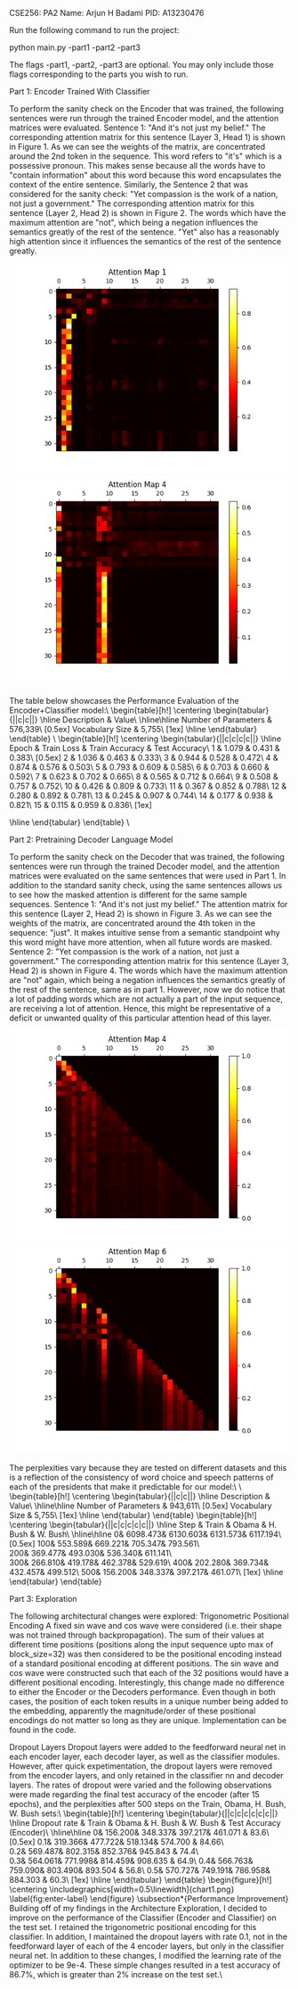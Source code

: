 CSE256: PA2
Name: Arjun H Badami
PID: A13230476

Run the following command to run the project:

python main.py -part1 -part2 -part3

The flags -part1, -part2, -part3 are optional. You may only include those flags corresponding to the parts you wish to run.


Part 1: Encoder Trained With Classifier

To perform the sanity check on the Encoder that was trained, the following sentences were run through the trained Encoder model, and the attention matrices were evaluated. Sentence 1: "And it's not just my belief." The corresponding attention matrix for this sentence (Layer 3, Head 1) is shown in Figure 1. As we can see the weights of the matrix, are concentrated around the 2nd token in the sequence. This word refers to "it's" which is a possessive pronoun. This makes sense because all the words have to "contain information" about this word because this word encapsulates the context of the entire sentence. Similarly, the Sentence 2 that was considered for the sanity check: "Yet compassion is the work of a nation, not just a government." The corresponding attention matrix for this sentence (Layer 2, Head 2) is shown in Figure 2. The words which have the maximum attention are "not", which being a negation influences the semantics greatly of the rest of the sentence. "Yet" also has a reasonably high attention since it influences the semantics of the rest of the sentence greatly.

![My Local Image](./P1_1.png "This is a local image")
![My Local Image](./p1_S2_4.png "This is a local image")

The table below showcases the Performance Evaluation of the Encoder+Classifier model:\\
\begin{table}[h!]
\centering
 \begin{tabular}{||c|c||} 
 \hline
 Description & Value\\
 \hline\hline
 Number of Parameters & 576,339\\ [0.5ex] 
 Vocabulary Size & 5,755\\ [1ex] 
 \hline
 \end{tabular}
\end{table}
\\
\begin{table}[h!]
\centering
 \begin{tabular}{||c|c|c|c||} 
 \hline
 Epoch & Train Loss & Train Accuracy & Test Accuracy\\
 1 & 1.079 & 0.431 & 0.383\\ [0.5ex]
 2 & 1.036 & 0.463 & 0.333\\
 3 & 0.944 & 0.528 & 0.472\\
 4 & 0.874 & 0.576 & 0.503\\
 5 & 0.793 & 0.609 & 0.585\\
 6 & 0.703 & 0.660 & 0.592\\
 7 & 0.623 & 0.702 & 0.665\\
 8 & 0.565 & 0.712 & 0.664\\
 9 & 0.508 & 0.757 & 0.752\\
 10 & 0.426 & 0.809 & 0.733\\
 11 & 0.367 & 0.852 & 0.788\\
 12 & 0.280 & 0.892 & 0.781\\
 13 & 0.245 & 0.907 & 0.744\\
 14 & 0.177 & 0.938 & 0.821\\
 15 & 0.115 & 0.959 & 0.836\\ [1ex]
 
 \hline
 \end{tabular}
\end{table}
\\

Part 2: Pretraining Decoder Language Model

To perform the sanity check on the Decoder that was trained, the following sentences were run through the trained Decoder model, and the attention matrices were evaluated on the same sentences that were used in Part 1. In addition to the standard sanity check, using the same sentences allows us to see how the masked attention is different for the same sample sequences. Sentence 1: "And it's not just my belief." The  attention matrix for this sentence (Layer 2, Head 2) is shown in Figure 3. As we can see the weights of the matrix, are concentrated around the 4th token in the sequence: "just". It makes intuitive sense from a  semantic standpoint why this word might have more attention, when all future words are masked. Sentence 2: "Yet compassion is the work of a nation, not just a government." The corresponding attention matrix for this sentence (Layer 3, Head 2) is shown in Figure 4. The words which have the maximum attention are "not" again, which being a negation influences the semantics greatly of the rest of the sentence, same as in part 1. However, now we do notice that a lot of padding words which are not actually a part of the input sequence, are receiving a lot of attention. Hence, this might be representative of a deficit or unwanted quality of this particular attention head of this layer.

![My Local Image](./P2_4.png "This is a local image")
![My Local Image](./p2_S2_6.png "This is a local image")

The perplexities vary because they are tested on different datasets and this is a reflection of the consistency of word choice and speech patterns of each of the presidents that make it predictable for our model:\\
\\
\begin{table}[h!]
\centering
 \begin{tabular}{||c|c||} 
 \hline
 Description & Value\\
 \hline\hline
 Number of Parameters & 943,611\\ [0.5ex] 
 Vocabulary Size & 5,755\\ [1ex]
 \hline
 \end{tabular}
\end{table}
\begin{table}[h!]
\centering
 \begin{tabular}{||c|c|c|c|c||} 
 \hline
 Step & Train & Obama & H. Bush & W. Bush\\
 \hline\hline
   0& 6098.473& 6130.603& 6131.573& 6117.194\\ [0.5ex] 
 100& 553.589& 669.221& 705.347& 793.561\\  
 200& 369.477& 493.030& 536.340& 611.141\\  
 300& 266.810& 419.178& 462.378& 529.619\\ 
 400& 202.280& 369.734& 432.457& 499.512\\ 
 500& 156.200& 348.337& 397.217& 461.071\\ [1ex] 
 \hline
 \end{tabular}
\end{table}


Part 3: Exploration

The following architectural changes were explored:
Trigonometric Positional Encoding
A fixed sin wave and cos wave were considered (i.e. their shape was not trained through backpropagation). The sum of their values at different time positions (positions along the input sequence upto max of block\_size=32) was then considered to be the positional encoding instead of a standard positional encoding at different positions. The sin wave and cos wave were constructed such that each of the 32 positions would have a different positional encoding. Interestingly, this change made no difference to either the Encoder or the Decoders performance. Even though in both cases, the position of each token results in a unique number being added to the embedding, apparently the magnitude/order of these positional encodings do not matter so long as they are unique. Implementation can be found in the code.

Dropout Layers
Dropout layers were added to the feedforward neural net in each encoder layer, each decoder layer, as well as the classifier modules. However, after quick expetimentation, the dropout layers were removed from the encoder layers, and only retained in the classifier nn and decoder layers. The rates of dropout were varied and the following observations were made regarding the final test accuracy of the encoder (after 15 epochs), and the perplexities after 500 steps on the Train, Obama, H. Bush, W. Bush sets:\\
\begin{table}[h!]
\centering
 \begin{tabular}{||c|c|c|c|c|c||} 
 \hline
 Dropout rate & Train & Obama & H. Bush & W. Bush & Test Accuracy (Encoder)\\
 \hline\hline
   0& 156.200& 348.337& 397.217& 461.071 & 83.6\\ [0.5ex] 
 0.1& 319.366& 477.722& 518.134& 574.700 & 84.66\\  
 0.2& 569.487& 802.315& 852.376& 945.843 & 74.4\\  
 0.3& 564.061& 771.998& 814.459& 908.635 & 64.9\\ 
 0.4& 566.763& 759.090& 803.490& 893.504 & 56.8\\ 
 0.5& 570.727& 749.191& 786.958& 884.303 & 60.3\\ [1ex] 
 \hline
 \end{tabular}
\end{table}
\begin{figure}[h!]
    \centering
    \includegraphics[width=0.5\linewidth]{chart1.png}
    \label{fig:enter-label}
\end{figure}
\subsection*{Performance Improvement}
Building off of my findings in the Architecture Exploration, I decided to improve on the performance of the Classifier (Encoder and Classifier) on the test set. I retained the trigonometric positional encoding for this classifier. In addition, I maintained the dropout layers with rate 0.1, not in the feedforward layer of each of the 4 encoder layers, but only in the classifier neural net. In addition to these changes, I modified the learning rate of the optimizer to be 9e-4. These simple changes resulted in a test accuracy of 86.7\%, which is greater than 2\% increase on the test set.\\
